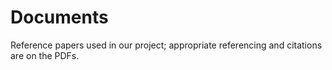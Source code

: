 # Documents

Reference papers used in our project; appropriate referencing and citations are on the PDFs.